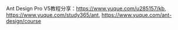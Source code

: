 Ant Design Pro V5教程分享：https://www.yuque.com/u285157/kb, https://www.yuque.com/study365/ant, https://www.yuque.com/ant-design/course
